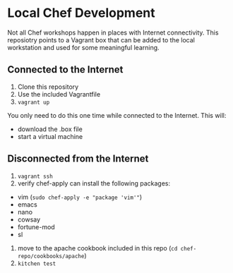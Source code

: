 # Local Chef Development

Not all Chef workshops happen in places with Internet connectivity.  This reposiotry points to a Vagrant box that can be added to the local workstation and used for some meaningful learning.

## Connected to the Internet

1.  Clone this repository
1.  Use the included Vagrantfile
1.  `vagrant up`

You only need to do this one time while connected to the Internet.  This will:

* download the .box file
* start a virtual machine

## Disconnected from the Internet

1.  `vagrant ssh`
1.  verify chef-apply can install the following packages:
  * vim (`sudo chef-apply -e "package 'vim'"`)
  * emacs
  * nano
  * cowsay
  * fortune-mod
  * sl
1. move to the apache cookbook included in this repo (`cd chef-repo/cookbooks/apache`)
1. `kitchen test`
